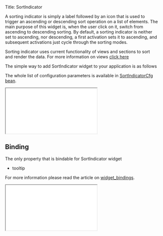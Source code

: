 Title: SortIndicator

A sorting indicator is simply a label followed by an icon that is used to trigger an ascending or descending sort operation on a list of elements.
The main purpose of this widget is, when the user click on it, switch from ascending to descending sorting.
By default, a sorting indicator is neither set to ascending, nor descending, a first activation sets it to ascending, and subsequent activations just cycle through the sorting modes.

Sorting indicator uses current functionality of views and sections to sort and render the data. For more information on views [click here](views)

The simple way to add SortIndicator widget to your application is as follows

<script src='%SNIPPETS_SERVER_URL%/snippets/github.com/ariatemplates/documentation-code/snippets/widgets/sortindicator/Snippet.tpl?tag=wgtSortIndicatorSnippet1&lang=at&outdent=true'></script>

The whole list of configuration parameters is available in [SortIndicatorCfg bean](http://ariatemplates.com/api/#aria.widgets.CfgBeans:SortIndicatorCfg).

<iframe class='samples' src='%SNIPPETS_SERVER_URL%/samples/github.com/ariatemplates/documentation-code/samples/widgets/sortindicator/' ></iframe>

## Binding

The only property that is bindable for SortIndicator widget

* tooltip

For more information please read the article on [widget_bindings](widget_bindings).

<script src='%SNIPPETS_SERVER_URL%/snippets/github.com/ariatemplates/documentation-code/snippets/widgets/sortindicator/Snippet.tpl?tag=wgtSortIndicatorSnippet2&lang=at&outdent=true'></script>

<iframe class='samples' src='%SNIPPETS_SERVER_URL%/samples/github.com/ariatemplates/documentation-code/samples/widgets/sortindicator/binding/' ></iframe>